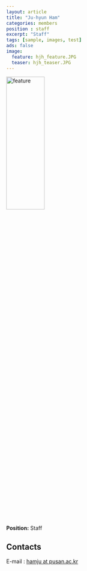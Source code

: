 ```yaml
---
layout: article
title: "Ju-hyun Ham"
categories: members
position : staff
excerpt: "Staff"
tags: [sample, images, test]
ads: false
image:
  feature: hjh_feature.JPG
  teaser: hjh_teaser.JPG
---
```


<div><img style="width: 45%; height: 30%" src="{{ site.baseurl }}/images/{{ page.image.feature }}" alt="feature" ></div>

**Position:** Staff <br/>

## Contacts

E-mail : <a href="mailto:hamju@pusan.ac.kr">hamju at pusan.ac.kr</a> <br/>
